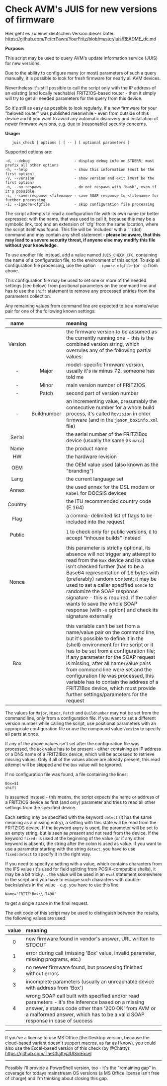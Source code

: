# Check AVM's JUIS for new versions of firmware

Hier geht es zu einer deutschen Version dieser Datei: <https://github.com/PeterPawn/YourFritz/blob/master/juis/README_de.md>

**Purpose:**

This script may be used to query AVM's update information service (JUIS) for new versions.

Due to the ability to configure many (or most) parameters of such a query manually, it is
possible to look for fresh firmware for nearly all AVM devices.

Nevertheless it's still possible to call the script only with the IP address of an existing
(and locally reachable) FRITZ!OS-based router - then it simply will try to get all needed
parameters for the query from this device.

So it's still as easy as possible to look regularly, if a new firmware for your "beloved
router" was published meanwhile - even from outside of this device and if you want to avoid
any automatic discovery and installation of newer firmware versions, e.g. due to (reasonable)
security concerns.

**Usage:**

```text
   juis_check [ options ] [ -- ] [ optional parameters ]
```

Supported options are:

```text
-d, --debug                    - display debug info on STDERR; must prefix all other options
-h, --help                     - show this information (must be the first option)
-V, --version                  - show version and exit (must be the first option)
-n, --no-respawn               - do not respawn with 'bash', even if it's possible
-s, --save-response <filename> - save SOAP response to <filename> for further processing
-i, --ignore-cfgfile           - skip configuration file processing
```

The script attempts to read a configuration file with its own name (or better expressed:
with the name, that was used to call it, because this may be a symbolic link, too) and an
extension of 'cfg' from the same location, where the script itself was found. This file will
be 'included' with a '.' (dot) command and may contain any shell statement - **please be aware,
that this may lead to a severe security threat, if anyone else may modify this file without your
knowledge**.

To use another file instead, add a value named ```JUIS_CHECK_CFG```, containing the name of a
configuration file, to the environment of this script. To skip all configuration file
processing, use the option ```--ignore-cfgfile``` (or ```-i```) from above.

This configuration file may be used to set one or more of the needed settings (see below)
from positional parameters on the command line and has to use the ```shift``` statement to
remove any processed entries from the parameters collection.

Any remaining values from command line are expected to be a name/value pair for one of the
following known settings:

| name | | meaning |
| :---: | :---: | :--- |
| Version | | the firmware version to be assumed as the currently running one - this is the  combined version string, which overrules any of the following partial values: |
| - | Major | model-specific firmware version, usually it's ```HW``` minus 72, someone has told me |
| - | Minor | main version number of FRITZ!OS |
| - | Patch | second part of version number |
| - | Buildnumber | an incrementing value, presumably the consecutive number for a whole build process, it's called ```Revision``` in older firmware (and in the ```jason_boxinfo.xml``` file) |
| Serial | | the serial number of the FRITZ!Box device (usually the same as ```maca```) |
| Name | | the product name |
| HW | | the hardware revision |
| OEM | | the OEM value used (also known as the "branding") |
| Lang | | the current language set |
| Annex | | the used annex for the DSL modem or ```Kabel``` for DOCSIS devices |
| Country | | the ITU recommended country code (E.164) |
| Flag | | a comma-delimited list of flags to be included into the request |
| | | |
| Public | | ```1``` to check only for public versions, ```0``` to accept "inhouse builds" instead |
| | | |
| Nonce | | this parameter is strictly optional, its absence will not trigger any attempt to read from the ```Box``` device and its value isn't checked further (has to be a Base64 representation of 16 bytes with (preferably) random content; it may be used to set a caller specified ```nonce``` to randomize the SOAP response signature - this is required, if the caller wants to save the whole SOAP response (with ```-s``` option) and check its signature externally |
| | | |
| Box | | this variable can't be set from a name/value pair on the command line, but it's possible to define it in the (shell) environment for the script or it has to be set from a configuration file; if any parameter for the SOAP request is missing, after all name/value pairs from command line were set and the configuration file was processed, this variable has to contain the address of a FRITZ!Box device, which must provide further settings/parameters for the request |

The values for ```Major```, ```Minor```, ```Patch``` and ```Buildnumber``` may not be set from the command line, only from a configuration file. If you want to set a different version number while calling the script, use positional parameters with an appropriate configuration file or use
the compound value ```Version``` to specify all parts at once.

If any of the above values isn't set after the configuration file was processed, the ```Box```
value has to be present - either containing an IP address or a DNS name of a FRITZ!Box
device, which will be accessed to retrieve missing values. Only if all of the values above
are already present, this read attempt will be skipped and the ```Box``` value will be ignored.

If no configuration file was found, a file containing the lines:

```shell
Box=$1
shift
```

is assumed instead - this means, the script expects the name or address of a FRITZ!OS device
as first (and only) parameter and tries to read all other settings from the specified device.

Each setting may be specified with the keyword ```detect``` (it has the same meaning as a missing
entry), a setting with this state will be read from the FRITZ!OS device. If the keyword ```empty``` is used, the parameter will be set to an empty string, but is seen as _present_ and not read from the device. If the keyword ```fixed:``` is used at the beginning of the value (or if any other keyword is absent), the string after the colon is used as value. If you want to use a parameter starting with the string ```detect```, you have to use ```fixed:detect``` to specify it in the right way.

If you need to specify a setting with a value, which contains characters from the IFS value
(it's used for field splitting from POSIX-compatible shells), it may be a bit tricky ... the
value will be used in an ```eval``` statement somewhere in the script and you have to escape such
characters with double-backslashes in the value - e.g. you have to use this line:

```shell
Name="FRITZ!Box\\ 7490"
```

to get a single space in the final request.

The exit code of this script may be used to distinguish between the results, the following
values are used:

| value | meaning |
|:--:|:--|
| 0 | new firmware found in vendor's answer, URL written to STDOUT |
| 1 | error during call (missing 'Box' value, invalid parameter, missing programs, etc.) |
| 2 | no newer firmware found, but processing finished without errors |
| 3 | incomplete parameters (usually an unreachable device with address from 'Box') |
| 4 | wrong SOAP call built with specified and/or read parameters - it's the inference based on a missing answer, a status code other than '200 OK' from AVM or a malformed answer, which has to be a valid SOAP response in case of success |

---
If you've a license to use MS Office (the Desktop version, because the cloud-based variant doesn't support macros, as far as I know), you could also use the Excel-based version of this check (by @Chatty): <https://github.com/TheChatty/JUISinExcel>

---
Possibly I'll provide a PowerShell version, too - it's the "remaining gap" in coverage for todays mainstream OS versions (a MS Office license isn't free of charge) and I'm thinking about closing this gap.
